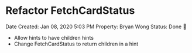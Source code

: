 # Refactor FetchCardStatus

Date Created: Jan 08, 2020 5:03 PM
Property: Bryan Wong
Status: Done 🙌

- Allow hints to have children hints
- Change FetchCardStatus to return children in a hint